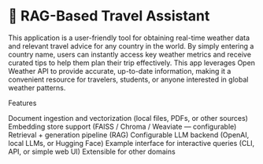 
# 🤖 RAG-Based Travel Assistant

This application is a user-friendly tool for obtaining real-time weather data and relevant travel advice for any country in the world. By simply entering a country name, users can instantly access key weather metrics and receive curated tips to help them plan their trip effectively. This app leverages Open Weather API to provide accurate, up-to-date information, making it a convenient resource for travelers, students, or anyone interested in global weather patterns.

Features

Document ingestion and vectorization (local files, PDFs, or other sources)
Embedding store support (FAISS / Chroma / Weaviate — configurable)
Retrieval + generation pipeline (RAG)
Configurable LLM backend (OpenAI, local LLMs, or Hugging Face)
Example interface for interactive queries (CLI, API, or simple web UI)
Extensible for other domains
